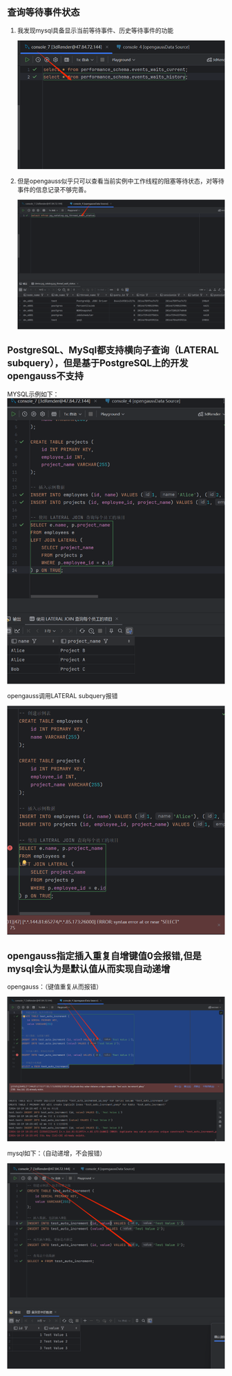 

## 查询等待事件状态

1. 我发现mysql具备显示当前等待事件、历史等待事件的功能

   ![image-20241019164502154](./assets/image-20241019164502154.png)

2. 但是opengauss似乎只可以查看当前实例中工作线程的阻塞等待状态，对等待事件的信息记录不够完善。

   ![image-20241019164631944](./assets/image-20241019164631944.png)

## PostgreSQL、MySql都支持横向子查询（LATERAL subquery），但是基于PostgreSQL上的开发opengauss不支持

MYSQL示例如下：![image-20241019180707496](./assets/image-20241019180707496.png)

opengauss调用LATERAL subquery报错

![image-20241019180221466](./assets/image-20241019180221466.png)

## opengauss指定插入重复自增键值0会报错,但是mysql会认为是默认值从而实现自动递增

opengauss：（键值重复从而报错）

![image-20241019182930732](./assets/image-20241019182930732.png)

mysql如下：（自动递增，不会报错）

![image-20241019182908800](./assets/image-20241019182908800.png)